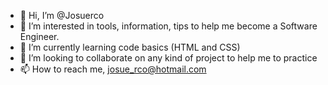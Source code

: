 - 👋 Hi, I’m @Josuerco
- 👀 I’m interested in tools, information, tips to help me become a Software Engineer. 
- 🌱 I’m currently learning code basics (HTML and CSS)
- 💞️ I’m looking to collaborate on any kind of project to help me to practice
- 📫 How to reach me, josue_rco@hotmail.com

<!---
Josuerco/Josuerco is a ✨ special ✨ repository because its `README.md` (this file) appears on your GitHub profile.
You can click the Preview link to take a look at your changes.
--->
